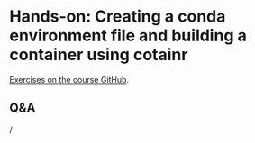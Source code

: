 # Hands-on: Creating a conda environment file and building a container using cotainr

<!--
[Exercises on the course GitHub](https://github.com/Lumi-supercomputer/Getting_Started_with_AI_workshop/tree/ai-20251008/06_Bulding_containers_from_conda_pip_environments).
-->

[Exercises on the course GitHub](https://github.com/Lumi-supercomputer/Getting_Started_with_AI_workshop/tree/main/06_Bulding_containers_from_conda_pip_environments).

<!--
A video recording of the discussion of the solution will follow.
-->

<!--
<video src="https://462000265.lumidata.eu/ai-20251008/recordings/E06_BuildingContainers.mp4" controls="controls"></video>
-->


## Q&A

/
